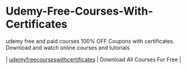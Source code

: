 # Udemy-Free-Courses-With-Certificates
udemy free and paid courses 100% OFF Coupons with certificates. Download and watch online courses and tutorials

| [udemyfreecourseswithcertificates](https://freecontent.tech/) | Download All Courses For Free |
